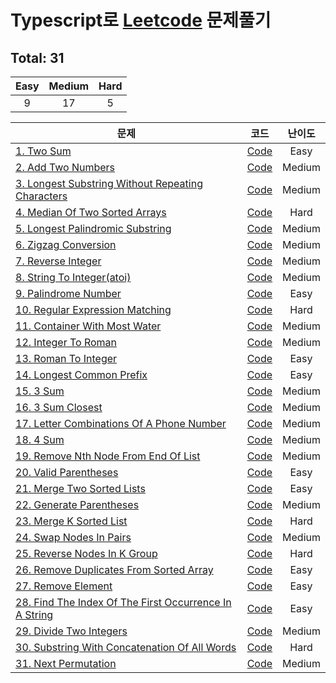 # Typescript로 [Leetcode](https://leetcode.com/problemset/all/) 문제풀기
  
  ## Total: 31
  
  | Easy | Medium | Hard |
  | :--: | :----: | :--: |
  |  9   |   17   |  5   |
  
  | 문제                                                                                                                               |                                                                   코드                                                                   | 난이도 |
  | ---------------------------------------------------------------------------------------------------------------------------------- | :--------------------------------------------------------------------------------------------------------------------------------------: | :----: |
  [1. Two Sum](https://leetcode.com/problems/two-sum/) | [Code](https://github.com/jewook3617/leetcode-with-typescript/blob/master/src/%230001-two-sum.ts) | Easy
[2. Add Two Numbers](https://leetcode.com/problems/add-two-numbers/) | [Code](https://github.com/jewook3617/leetcode-with-typescript/blob/master/src/%230002-add-two-numbers.ts) | Medium
[3. Longest Substring Without Repeating Characters](https://leetcode.com/problems/longest-substring-without-repeating-characters/) | [Code](https://github.com/jewook3617/leetcode-with-typescript/blob/master/src/%230003-longest-substring-without-repeating-characters.ts) | Medium
[4. Median Of Two Sorted Arrays](https://leetcode.com/problems/median-of-two-sorted-arrays/) | [Code](https://github.com/jewook3617/leetcode-with-typescript/blob/master/src/%230004-median-of-two-sorted-arrays.ts) | Hard
[5. Longest Palindromic Substring](https://leetcode.com/problems/longest-palindromic-substring/) | [Code](https://github.com/jewook3617/leetcode-with-typescript/blob/master/src/%230005-longest-palindromic-substring.ts) | Medium
[6. Zigzag Conversion](https://leetcode.com/problems/zigzag-conversion/) | [Code](https://github.com/jewook3617/leetcode-with-typescript/blob/master/src/%230006-zigzag-conversion.ts) | Medium
[7. Reverse Integer](https://leetcode.com/problems/reverse-integer/) | [Code](https://github.com/jewook3617/leetcode-with-typescript/blob/master/src/%230007-reverse-integer.ts) | Medium
[8. String To Integer(atoi)](https://leetcode.com/problems/string-to-integer-atoi/) | [Code](https://github.com/jewook3617/leetcode-with-typescript/blob/master/src/%230008-string-to-integer(atoi).ts) | Medium
[9. Palindrome Number](https://leetcode.com/problems/palindrome-number/) | [Code](https://github.com/jewook3617/leetcode-with-typescript/blob/master/src/%230009-palindrome-number.ts) | Easy
[10. Regular Expression Matching](https://leetcode.com/problems/regular-expression-matching/) | [Code](https://github.com/jewook3617/leetcode-with-typescript/blob/master/src/%230010-regular-expression-matching.ts) | Hard
[11. Container With Most Water](https://leetcode.com/problems/container-with-most-water/) | [Code](https://github.com/jewook3617/leetcode-with-typescript/blob/master/src/%230011-container-with-most-water.ts) | Medium
[12. Integer To Roman](https://leetcode.com/problems/integer-to-roman/) | [Code](https://github.com/jewook3617/leetcode-with-typescript/blob/master/src/%230012-integer-to-roman.ts) | Medium
[13. Roman To Integer](https://leetcode.com/problems/roman-to-integer/) | [Code](https://github.com/jewook3617/leetcode-with-typescript/blob/master/src/%230013-roman-to-integer.ts) | Easy
[14. Longest Common Prefix](https://leetcode.com/problems/longest-common-prefix/) | [Code](https://github.com/jewook3617/leetcode-with-typescript/blob/master/src/%230014-longest-common-prefix.ts) | Easy
[15. 3 Sum](https://leetcode.com/problems/3sum/) | [Code](https://github.com/jewook3617/leetcode-with-typescript/blob/master/src/%230015-3-sum.ts) | Medium
[16. 3 Sum Closest](https://leetcode.com/problems/3sum-closest/) | [Code](https://github.com/jewook3617/leetcode-with-typescript/blob/master/src/%230016-3-sum-closest.ts) | Medium
[17. Letter Combinations Of A Phone Number](https://leetcode.com/problems/letter-combinations-of-a-phone-number/) | [Code](https://github.com/jewook3617/leetcode-with-typescript/blob/master/src/%230017-letter-combinations-of-a-phone-number.ts) | Medium
[18. 4 Sum](https://leetcode.com/problems/4sum/) | [Code](https://github.com/jewook3617/leetcode-with-typescript/blob/master/src/%230018-4-sum.ts) | Medium
[19. Remove Nth Node From End Of List](https://leetcode.com/problems/remove-nth-node-from-end-of-list/) | [Code](https://github.com/jewook3617/leetcode-with-typescript/blob/master/src/%230019-remove-Nth-node-from-end-of-list.ts) | Medium
[20. Valid Parentheses](https://leetcode.com/problems/valid-parentheses/) | [Code](https://github.com/jewook3617/leetcode-with-typescript/blob/master/src/%230020-valid-parentheses.ts) | Easy
[21. Merge Two Sorted Lists](https://leetcode.com/problems/merge-two-sorted-lists/submissions/) | [Code](https://github.com/jewook3617/leetcode-with-typescript/blob/master/src/%230021-merge-two-sorted-lists.ts) | Easy
[22. Generate Parentheses](https://leetcode.com/problems/generate-parentheses/) | [Code](https://github.com/jewook3617/leetcode-with-typescript/blob/master/src/%230022-generate-parentheses.ts) | Medium
[23. Merge K Sorted List](https://leetcode.com/problems/merge-k-sorted-lists/) | [Code](https://github.com/jewook3617/leetcode-with-typescript/blob/master/src/%230023-merge-k-sorted-list.ts) | Hard
[24. Swap Nodes In Pairs](https://leetcode.com/problems/swap-nodes-in-pairs/) | [Code](https://github.com/jewook3617/leetcode-with-typescript/blob/master/src/%230024-swap-nodes-in-pairs.ts) | Medium
[25. Reverse Nodes In K Group](https://leetcode.com/problems/reverse-nodes-in-k-group/) | [Code](https://github.com/jewook3617/leetcode-with-typescript/blob/master/src/%230025-reverse-nodes-in-k-group.ts) | Hard
[26. Remove Duplicates From Sorted Array](https://leetcode.com/problems/remove-duplicates-from-sorted-array/) | [Code](https://github.com/jewook3617/leetcode-with-typescript/blob/master/src/%230026-remove-duplicates-from-sorted-array.ts) | Easy
[27. Remove Element](https://leetcode.com/problems/remove-element/) | [Code](https://github.com/jewook3617/leetcode-with-typescript/blob/master/src/%230027-remove-element.ts) | Easy
[28. Find The Index Of The First Occurrence In A String](https://leetcode.com/problems/find-the-index-of-the-first-occurrence-in-a-string/) | [Code](https://github.com/jewook3617/leetcode-with-typescript/blob/master/src/%230028-find-the-index-of-the-first-occurrence-in-a-string.ts) | Easy
[29. Divide Two Integers](https://leetcode.com/problems/divide-two-integers/) | [Code](https://github.com/jewook3617/leetcode-with-typescript/blob/master/src/%230029-divide-two-integers.ts) | Medium
[30. Substring With Concatenation Of All Words](https://leetcode.com/problems/substring-with-concatenation-of-all-words/) | [Code](https://github.com/jewook3617/leetcode-with-typescript/blob/master/src/%230030-substring-with-concatenation-of-all-words.ts) | Hard
[31. Next Permutation](https://leetcode.com/problems/next-permutation/) | [Code](https://github.com/jewook3617/leetcode-with-typescript/blob/master/src/%230031-next-permutation.ts) | Medium
  
